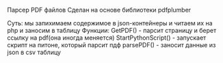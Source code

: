 Парсер PDF файлов
Сделан на основе библиотеки pdfplumber

Суть: мы запихимаем содержимое в json-контейнеры и читаем их на php и заносим в таблицу
Функции:
GetPDF() - парсит страницу и берет ссылку на pdf(она иногда меняется)
StartPythonScript() - запускает скрипт на питоне, который парсит пдф
parsePDF() - заносит данные из json в csv таблицу
